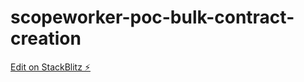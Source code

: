 # scopeworker-poc-bulk-contract-creation

[Edit on StackBlitz ⚡️](https://stackblitz.com/edit/scopeworker-poc-bulk-contract-creation)